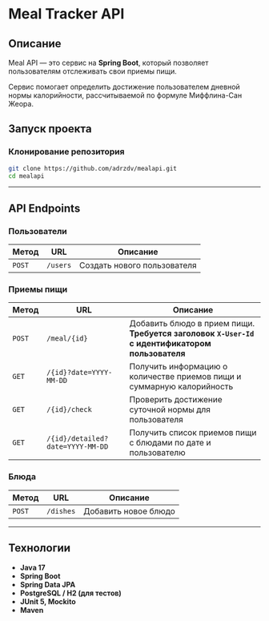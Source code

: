 # Meal Tracker API

## Описание

Meal API — это сервис на **Spring Boot**, который позволяет пользователям отслеживать свои приемы пищи.

Сервис помогает определить достижение пользователем дневной нормы калорийности, рассчитываемой по формуле Миффлина-Сан
Жеора.

## Запуск проекта

### **Клонирование репозитория**

```bash
git clone https://github.com/adrzdv/mealapi.git
cd mealapi
```

---

## API Endpoints

### **Пользователи**

| Метод  | URL      | Описание                    |
|--------|----------|-----------------------------|
| `POST` | `/users` | Создать нового пользователя |

### **Приемы пищи**

| Метод  | URL                              | Описание                                                                                             |
|--------|----------------------------------|------------------------------------------------------------------------------------------------------|
| `POST` | `/meal/{id}`                     | Добавить блюдо в прием пищи. <br/>**Требуется заголовок `X-User-Id` с идентификатором пользователя** |
| `GET`  | `/{id}?date=YYYY-MM-DD`          | Получить информацию о количестве приемов пищи и суммарную калорийность                               |
| `GET`  | `/{id}/check`                    | Проверить достижение суточной нормы для пользователя                                                 |
| `GET`  | `/{id}/detailed?date=YYYY-MM-DD` | Получить список приемов пищи с блюдами по дате и пользователю                                        |

### **Блюда**

| Метод  | URL       | Описание             |
|--------|-----------|----------------------|
| `POST` | `/dishes` | Добавить новое блюдо |

---

## Технологии

- **Java 17**
- **Spring Boot**
- **Spring Data JPA**
- **PostgreSQL / H2 (для тестов)**
- **JUnit 5, Mockito**
- **Maven**


